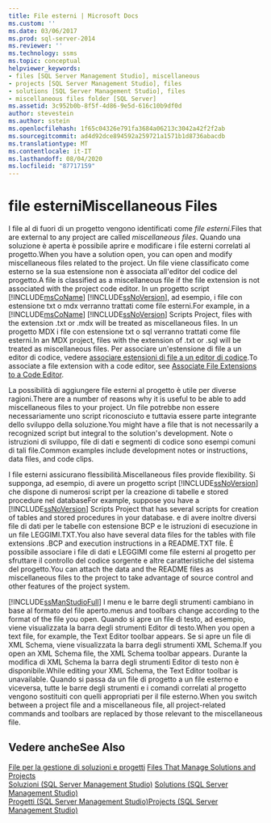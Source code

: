 ```yaml
---
title: File esterni | Microsoft Docs
ms.custom: ''
ms.date: 03/06/2017
ms.prod: sql-server-2014
ms.reviewer: ''
ms.technology: ssms
ms.topic: conceptual
helpviewer_keywords:
- files [SQL Server Management Studio], miscellaneous
- projects [SQL Server Management Studio], files
- solutions [SQL Server Management Studio], files
- miscellaneous files folder [SQL Server]
ms.assetid: 3c952b0b-8f5f-4d86-9e5d-616c10b9df0d
author: stevestein
ms.author: sstein
ms.openlocfilehash: 1f65c04326e791fa3684a06213c3042a42f2f2ab
ms.sourcegitcommit: ad4d92dce894592a259721a1571b1d8736abacdb
ms.translationtype: MT
ms.contentlocale: it-IT
ms.lasthandoff: 08/04/2020
ms.locfileid: "87717159"
---
```

# <a name="miscellaneous-files"></a><span data-ttu-id="c35dc-102">file esterni</span><span class="sxs-lookup"><span data-stu-id="c35dc-102">Miscellaneous Files</span></span>
  <span data-ttu-id="c35dc-103">I file al di fuori di un progetto vengono identificati come *file esterni*.</span><span class="sxs-lookup"><span data-stu-id="c35dc-103">Files that are external to any project are called *miscellaneous files*.</span></span> <span data-ttu-id="c35dc-104">Quando una soluzione è aperta è possibile aprire e modificare i file esterni correlati al progetto.</span><span class="sxs-lookup"><span data-stu-id="c35dc-104">When you have a solution open, you can open and modify miscellaneous files related to the project.</span></span> <span data-ttu-id="c35dc-105">Un file viene classificato come esterno se la sua estensione non è associata all'editor del codice del progetto.</span><span class="sxs-lookup"><span data-stu-id="c35dc-105">A file is classified as a miscellaneous file if the file extension is not associated with the project code editor.</span></span> <span data-ttu-id="c35dc-106">In un progetto script [!INCLUDE[msCoName](../../includes/msconame-md.md)] [!INCLUDE[ssNoVersion](../../includes/ssnoversion-md.md)], ad esempio, i file con estensione txt o mdx verranno trattati come file esterni.</span><span class="sxs-lookup"><span data-stu-id="c35dc-106">For example, in a [!INCLUDE[msCoName](../../includes/msconame-md.md)] [!INCLUDE[ssNoVersion](../../includes/ssnoversion-md.md)] Scripts Project, files with the extension .txt or .mdx will be treated as miscellaneous files.</span></span> <span data-ttu-id="c35dc-107">In un progetto MDX i file con estensione txt o sql verranno trattati come file esterni.</span><span class="sxs-lookup"><span data-stu-id="c35dc-107">In an MDX project, files with the extension of .txt or .sql will be treated as miscellaneous files.</span></span> <span data-ttu-id="c35dc-108">Per associare un'estensione di file a un editor di codice, vedere [associare estensioni di file a un editor di codice](../../relational-databases/scripting/associate-file-extensions-to-a-code-editor.md).</span><span class="sxs-lookup"><span data-stu-id="c35dc-108">To associate a file extension with a code editor, see [Associate File Extensions to a Code Editor](../../relational-databases/scripting/associate-file-extensions-to-a-code-editor.md).</span></span>  
  
 <span data-ttu-id="c35dc-109">La possibilità di aggiungere file esterni al progetto è utile per diverse ragioni.</span><span class="sxs-lookup"><span data-stu-id="c35dc-109">There are a number of reasons why it is useful to be able to add miscellaneous files to your project.</span></span> <span data-ttu-id="c35dc-110">Un file potrebbe non essere necessariamente uno script riconosciuto e tuttavia essere parte integrante dello sviluppo della soluzione.</span><span class="sxs-lookup"><span data-stu-id="c35dc-110">You might have a file that is not necessarily a recognized script but integral to the solution's development.</span></span> <span data-ttu-id="c35dc-111">Note o istruzioni di sviluppo, file di dati e segmenti di codice sono esempi comuni di tali file.</span><span class="sxs-lookup"><span data-stu-id="c35dc-111">Common examples include development notes or instructions, data files, and code clips.</span></span>  
  
 <span data-ttu-id="c35dc-112">I file esterni assicurano flessibilità.</span><span class="sxs-lookup"><span data-stu-id="c35dc-112">Miscellaneous files provide flexibility.</span></span> <span data-ttu-id="c35dc-113">Si supponga, ad esempio, di avere un progetto script [!INCLUDE[ssNoVersion](../../includes/ssnoversion-md.md)] che dispone di numerosi script per la creazione di tabelle e stored procedure nel database</span><span class="sxs-lookup"><span data-stu-id="c35dc-113">For example, suppose you have a [!INCLUDE[ssNoVersion](../../includes/ssnoversion-md.md)] Scripts Project that has several scripts for creation of tables and stored procedures in your database.</span></span> <span data-ttu-id="c35dc-114">e di avere inoltre diversi file di dati per le tabelle con estensione BCP e le istruzioni di esecuzione in un file LEGGIMI.TXT.</span><span class="sxs-lookup"><span data-stu-id="c35dc-114">You also have several data files for the tables with file extensions .BCP and execution instructions in a README.TXT file.</span></span> <span data-ttu-id="c35dc-115">È possibile associare i file di dati e LEGGIMI come file esterni al progetto per sfruttare il controllo del codice sorgente e altre caratteristiche del sistema del progetto.</span><span class="sxs-lookup"><span data-stu-id="c35dc-115">You can attach the data and the README files as miscellaneous files to the project to take advantage of source control and other features of the project system.</span></span>  
  
 [!INCLUDE[ssManStudioFull](../../includes/ssmanstudiofull-md.md)] <span data-ttu-id="c35dc-116">I menu e le barre degli strumenti cambiano in base al formato del file aperto.</span><span class="sxs-lookup"><span data-stu-id="c35dc-116">menus and toolbars change according to the format of the file you open.</span></span> <span data-ttu-id="c35dc-117">Quando si apre un file di testo, ad esempio, viene visualizzata la barra degli strumenti Editor di testo.</span><span class="sxs-lookup"><span data-stu-id="c35dc-117">When you open a text file, for example, the Text Editor toolbar appears.</span></span> <span data-ttu-id="c35dc-118">Se si apre un file di XML Schema, viene visualizzata la barra degli strumenti XML Schema.</span><span class="sxs-lookup"><span data-stu-id="c35dc-118">If you open an XML Schema file, the XML Schema toolbar appears.</span></span> <span data-ttu-id="c35dc-119">Durante la modifica di XML Schema la barra degli strumenti Editor di testo non è disponibile.</span><span class="sxs-lookup"><span data-stu-id="c35dc-119">While editing your XML Schema, the Text Editor toolbar is unavailable.</span></span> <span data-ttu-id="c35dc-120">Quando si passa da un file di progetto a un file esterno e viceversa, tutte le barre degli strumenti e i comandi correlati al progetto vengono sostituiti con quelli appropriati per il file esterno.</span><span class="sxs-lookup"><span data-stu-id="c35dc-120">When you switch between a project file and a miscellaneous file, all project-related commands and toolbars are replaced by those relevant to the miscellaneous file.</span></span>  
  
## <a name="see-also"></a><span data-ttu-id="c35dc-121">Vedere anche</span><span class="sxs-lookup"><span data-stu-id="c35dc-121">See Also</span></span>  
 <span data-ttu-id="c35dc-122">[File per la gestione di soluzioni e progetti](files-that-manage-solutions-and-projects.md) </span><span class="sxs-lookup"><span data-stu-id="c35dc-122">[Files That Manage Solutions and Projects](files-that-manage-solutions-and-projects.md) </span></span>  
 <span data-ttu-id="c35dc-123">[Soluzioni &#40;SQL Server Management Studio&#41;](solutions-sql-server-management-studio.md) </span><span class="sxs-lookup"><span data-stu-id="c35dc-123">[Solutions &#40;SQL Server Management Studio&#41;](solutions-sql-server-management-studio.md) </span></span>  
 [<span data-ttu-id="c35dc-124">Progetti &#40;SQL Server Management Studio&#41;</span><span class="sxs-lookup"><span data-stu-id="c35dc-124">Projects &#40;SQL Server Management Studio&#41;</span></span>](projects-sql-server-management-studio.md)  
  
  
